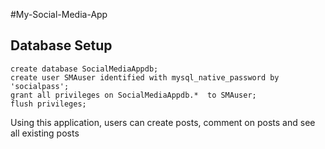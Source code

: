#My-Social-Media-App


## Database Setup

```mysql
create database SocialMediaAppdb;
create user SMAuser identified with mysql_native_password by 'socialpass';
grant all privileges on SocialMediaAppdb.*  to SMAuser;
flush privileges;
```

Using this application, users can create posts, comment on posts and see all existing posts
